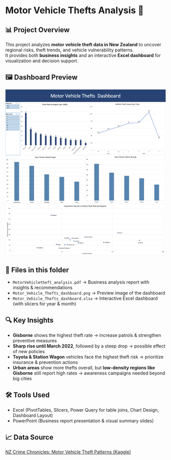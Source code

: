 # Motor Vehicle Thefts Analysis 🚗

## 📊 Project Overview
This project analyzes **motor vehicle theft data in New Zealand** to uncover regional risks, theft trends, and vehicle vulnerability patterns.  
It provides both **business insights** and an interactive **Excel dashboard** for visualization and decision support.

## 🖼️ Dashboard Preview
![Dashboard Preview](https://raw.githubusercontent.com/Vincentchien1995/Data-Business-Analysis-Portfolio/main/Excel_Projects/Motor%20Vehicle%20Thefts%20Analysis/Motor_Vehicle_%20Thefts_dashboard%20.png)

## 📂 Files in this folder
- `MotorVehicletheft_analysis.pdf` → Business analysis report with insights & recommendations  
- `Motor_Vehicle_Thefts_dashboard.png` → Preview image of the dashboard  
- `Motor_Vehicle_Thefts_dashboard.xlsx` → Interactive Excel dashboard (with slicers for year & month)  

## 🔍 Key Insights
- **Gisborne** shows the highest theft rate → increase patrols & strengthen preventive measures  
- **Sharp rise until March 2022**, followed by a steep drop → possible effect of new policies  
- **Toyota & Station Wagon** vehicles face the highest theft risk → prioritize insurance & prevention actions  
- **Urban areas** show more thefts overall, but **low-density regions like Gisborne** still report high rates → awareness campaigns needed beyond big cities  

## 🛠 Tools Used
- Excel (PivotTables, Slicers, Power Query for table joins, Chart Design, Dashboard Layout)  
- PowerPoint (Business report presentation & visual summary slides)   

## 📈 Data Source
<a href="https://www.kaggle.com/datasets/agungpambudi/nz-crime-chronicles-motor-vehicle-theft-patterns/data" target="_blank">NZ Crime Chronicles: Motor Vehicle Theft Patterns (Kaggle)</a>

